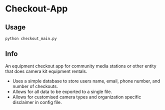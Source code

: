 # Checkout-App

## Usage 
    python checkout_main.py

## Info
   <p>An equipment checkout app for community media stations or other entity that does camera kit equipment rentals.</p>
      <ul>
      <li>Uses a simple database to store users name, email, phone number, and number of checkouts.</li>
      <li>Allows for all data to be exported to a single file.</li>
      <li>Allows for customised camera types and organization specific disclaimer in config file.</li>
      </ul>

  
  
